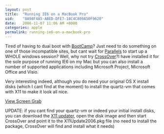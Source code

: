 ```yaml
---
layout: post
title:  "Running IE6 on a MacBook Pro"
uid:	"8A98F4A5-ABED-DFE7-18C4C809A50F9620"
date:   2006-11-07 11:06 AM +0000
categories: apple
permalink: running-ie6-on-a-macbook-pro
---
```

Tired of having to dual boot with <a href="http://www.apple.com/macosx/bootcamp/">BootCamp</a>? Just need to do something on one of those incompatible sites, but cant wait for <a href="http://www.parallels.com/en/products/desktop/">Parallels</a> to start up a WHOLE windows session? Well, why not try <a href="http://www.codeweavers.com/products/cxmac/">CrossOver</a>?I have installed it for the sole purpose of running IE6 on my Mac but you can also install a number of supported applications including Microsoft Project, Microsoft Office and Visio.

Very interesting indeed, although you do need your original OS X install disks (which I cant find at the moment) to install the quartz-vm that comes with X11 to make it look all nice.

<a href="http://www.markdrew.co.uk/blog/images/crossOver.png" target="_blank">View Screen Grab</a>

UPDATE: if you cant find your quartz-vm or indeed your initial install disks, you can download the <a href="http://www.apple.com/downloads/macosx/apple/x11update2006.html">X11 updater</a>, open the disk image and then start CrossOver and point it to the X11Update2006.pkg file (no need to install the package, CrossOver will find and install what it needs)
